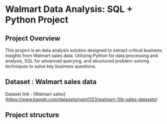 # Walmart Data Analysis: SQL + Python Project

## Project Overview
This project is an data analysis solution designed to extract critical business insights from Walmart sales data. Utilizing Python for data processing and analysis, SQL for advanced querying, and structured problem-solving techniques to solve key business questions.

## Dataset : Walmart sales data

Dataset link : [Walmart sales] (https://www.kaggle.com/datasets/najir0123/walmart-10k-sales-datasets)

## Project structure
